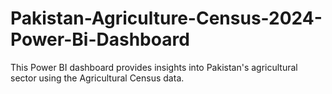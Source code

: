# Pakistan-Agriculture-Census-2024-Power-Bi-Dashboard
This Power BI dashboard provides insights into Pakistan's agricultural sector using the Agricultural Census data.
